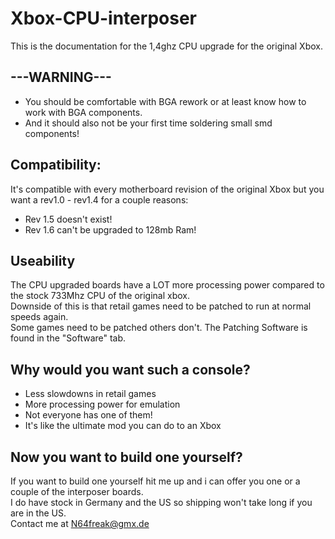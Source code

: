 # Xbox-CPU-interposer
This is the documentation for the 1,4ghz CPU upgrade for the original Xbox.

## ---WARNING---
* You should be comfortable with BGA rework or at least know how to work with BGA components.
* And it should also not be your first time soldering small smd components!

## Compatibility:
It's compatible with every motherboard revision of the original Xbox but you want a rev1.0 - rev1.4 for a couple reasons:
* Rev 1.5 doesn't exist!
* Rev 1.6 can't be upgraded to 128mb Ram!

## Useability
The CPU upgraded boards have a LOT more processing power compared to the stock 733Mhz CPU of the original xbox.  
Downside of this is that retail games need to be patched to run at normal speeds again.  
Some games need to be patched others don't.
The Patching Software is found in the "Software" tab.

## Why would you want such a console?
* Less slowdowns in retail games
* More processing power for emulation
* Not everyone has one of them!
* It's like the ultimate mod you can do to an Xbox

## Now you want to build one yourself?
If you want to build one yourself hit me up and i can offer you one or a couple of the interposer boards.  
I do have stock in Germany and the US so shipping won't take long if you are in the US.  
Contact me at N64freak@gmx.de


